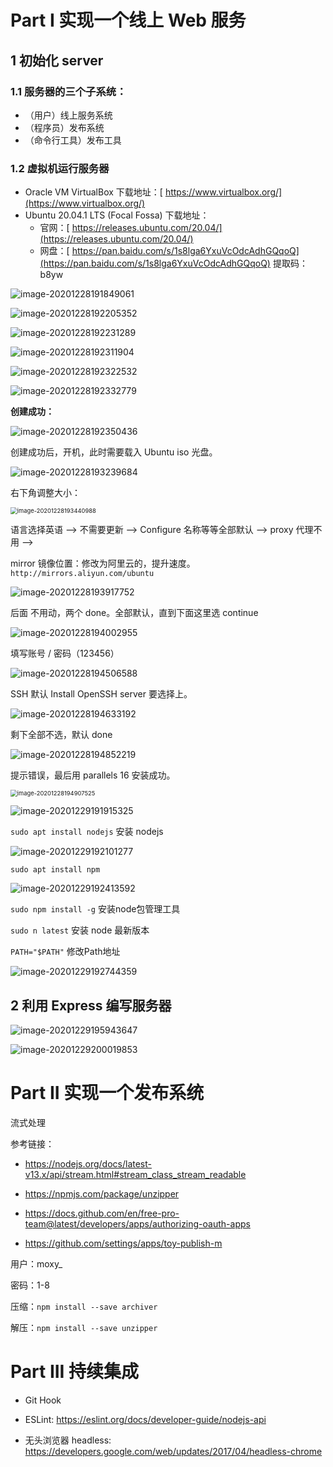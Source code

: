 # Part I 实现一个线上 Web 服务

## 1 初始化 server

### 1.1 服务器的三个子系统： 

- （用户）线上服务系统
- （程序员）发布系统
- （命令行工具）发布工具



### 1.2 虚拟机运行服务器

- Oracle VM VirtualBox 下载地址：[ https://www.virtualbox.org/](https://www.virtualbox.org/)
- Ubuntu 20.04.1 LTS (Focal Fossa) 下载地址：
  - 官网：[ https://releases.ubuntu.com/20.04/](https://releases.ubuntu.com/20.04/)
  - 网盘：[ https://pan.baidu.com/s/1s8lga6YxuVcOdcAdhGQqoQ](https://pan.baidu.com/s/1s8lga6YxuVcOdcAdhGQqoQ)
    提取码：b8yw

![image-20201228191849061](source/image-20201228191849061.png)

![image-20201228192205352](source/image-20201228192205352.png)

![image-20201228192231289](source/image-20201228192231289.png)

![image-20201228192311904](source/image-20201228192311904.png)

![image-20201228192322532](source/image-20201228192322532.png)

![image-20201228192332779](source/image-20201228192332779.png)

**创建成功：**

![image-20201228192350436](source/image-20201228192350436.png)



创建成功后，开机，此时需要载入 Ubuntu  iso 光盘。

<img src="source/image-20201228193239684.png" alt="image-20201228193239684"  />

右下角调整大小：

<img src="source/image-20201228193440988.png" alt="image-20201228193440988" style="zoom: 67%;" />



语言选择英语 --> 不需要更新 --> Configure 名称等等全部默认 --> proxy 代理不用 --> 

mirror 镜像位置：修改为阿里云的，提升速度。`http://mirrors.aliyun.com/ubuntu`

![image-20201228193917752](source/image-20201228193917752.png)



后面 不用动，两个 done。全部默认，直到下面这里选 continue

![image-20201228194002955](source/image-20201228194002955.png)



填写账号 / 密码（123456）

![image-20201228194506588](source/image-20201228194506588.png)



SSH 默认 Install OpenSSH server 要选择上。

![image-20201228194633192](source/image-20201228194633192.png)



剩下全部不选，默认 done

![image-20201228194852219](source/image-20201228194852219.png)

提示错误，最后用 parallels 16 安装成功。

<img src="source/image-20201228194907525.png" alt="image-20201228194907525" style="zoom:67%;" />

![image-20201229191915325](source/image-20201229191915325.png)



`sudo apt install nodejs` 	安装 nodejs

![image-20201229192101277](source/image-20201229192101277.png)



`sudo apt install npm`

![image-20201229192413592](source/image-20201229192413592.png)

`sudo npm install -g`   安装node包管理工具

`sudo n latest`   安装 node 最新版本

`PATH="$PATH"`     修改Path地址

![image-20201229192744359](source/image-20201229192744359.png)



## 2 利用 Express 编写服务器

![image-20201229195943647](source/image-20201229195943647.png)

![image-20201229200019853](source/image-20201229200019853.png)

 

# Part II 实现一个发布系统

流式处理

参考链接：

- https://nodejs.org/docs/latest-v13.x/api/stream.html#stream_class_stream_readable

- https://npmjs.com/package/unzipper
- https://docs.github.com/en/free-pro-team@latest/developers/apps/authorizing-oauth-apps

- https://github.com/settings/apps/toy-publish-m

用户：moxy_

密码：1-8



压缩：`npm install --save archiver`

解压：`npm install --save unzipper`



# Part III 持续集成

- Git Hook
- ESLint: https://eslint.org/docs/developer-guide/nodejs-api

- 无头浏览器 headless: https://developers.google.com/web/updates/2017/04/headless-chrome



